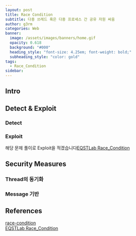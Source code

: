 ```yaml
---
layout: post
title: Race Condition
subtitle: 다중 쓰레드 혹은 다중 프로세스 간 공유 자원 싸움
author: g3rm
categories: Web
banner:
  image: /assets/images/banners/home.gif
  opacity: 0.618
  background: "#000"
  heading_style: "font-size: 4.25em; font-weight: bold;"
  subheading_style: "color: gold"
tags:
  - Race_Condition
sidebar:
---
```

## Intro


## Detect & Exploit 
### Detect

### Exploit
해당 문제 풀이로 Exploit을 적겠습니다[EQSTLab Race_Condition](https://github.com/EQSTLab/Race_Condition)  


## Security Measures
### Thread의 동기화

### Message 기반 

## References
[race-condition](https://www.imperva.com/learn/application-security/race-condition/)   
[EQSTLab Race_Condition](https://github.com/EQSTLab/Race_Condition)   